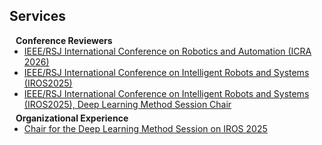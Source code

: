 ## Services

<h4 style="margin:0 10px 0;">Conference Reviewers</h4>

<ul style="margin:0 0 5px;">
  <li><a href="https://www.iros25.org/"><autocolor>IEEE/RSJ International Conference on Robotics and Automation (ICRA 2026)</autocolor></a></li>
  <li><a href="https://2026.ieee-icra.org/"><autocolor>IEEE/RSJ International Conference on Intelligent Robots and Systems (IROS2025) </autocolor></a></li>
  <li><a href="https://www.iros25.org/"><autocolor>IEEE/RSJ International Conference on Intelligent Robots and Systems (IROS2025), Deep Learning Method Session Chair </autocolor></a></li>
</ul>

<h4 style="margin:0 10px 0;">Organizational Experience</h4>

<ul style="margin:0 0 5px;">
  <li><a href="https://www.iros25.org/"><autocolor>Chair for the Deep Learning Method Session on IROS 2025</autocolor></a></li>
</ul>

